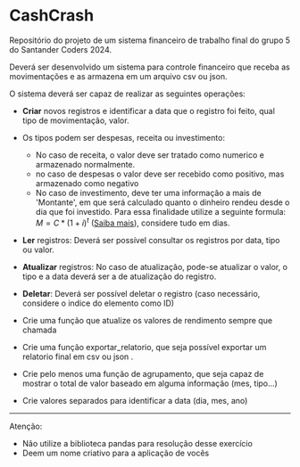 # CashCrash
Repositório do projeto de um sistema financeiro de trabalho final do grupo 5 do Santander Coders 2024.

Deverá ser desenvolvido um sistema para controle financeiro que receba as movimentações e as armazena em um arquivo csv ou json.

O sistema deverá ser capaz de realizar as seguintes operações:

- **Criar** novos registros e identificar a data que o registro foi feito, qual tipo de movimentação, valor.

- Os tipos podem ser despesas, receita ou investimento:
  - No caso de receita, o valor deve ser tratado como numerico e armazenado normalmente.
  - no caso de despesas o valor deve ser recebido como positivo, mas armazenado como negativo
  - No caso de investimento, deve ter uma informação a mais de 'Montante', em que será calculado quanto o dinheiro rendeu desde o dia que foi investido. Para essa finalidade utilize a seguinte formula: $M = C * (1 + i)^t$ ([Saiba mais](https://matematicafinanceira.org/juros-compostos/)), considere tudo em dias.
- **Ler** registros: Deverá ser possível consultar os registros por data, tipo ou valor.
- **Atualizar** registros: No caso de atualização, pode-se atualizar o valor, o tipo e a data deverá ser a de atualização do registro.
- **Deletar**: Deverá ser possível deletar o registro (caso necessário, considere o indice do elemento como ID)
- Crie uma função que atualize os valores de rendimento sempre que chamada
- Crie uma função exportar_relatorio, que seja possível exportar um relatorio final em csv ou json .
- Crie pelo menos uma função de agrupamento, que seja capaz de mostrar o total de valor baseado em alguma informação (mes, tipo...)
- Crie valores separados para identificar a data (dia, mes, ano)

---

Atenção:
- Não utilize a biblioteca pandas para resolução desse exercício
- Deem um nome criativo para a aplicação de vocês